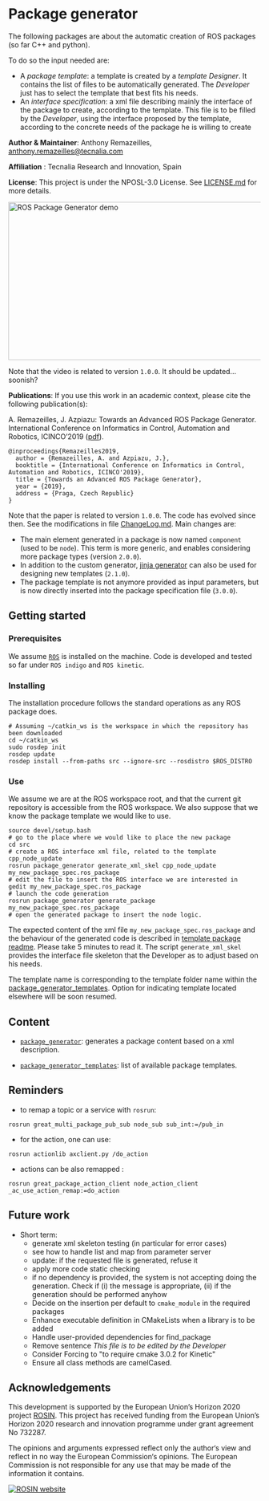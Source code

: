 # Package generator

The following packages are about the automatic creation of ROS packages (so far C++ and python).

To do so the input needed are:

* A _package template_: a template is created by a _template Designer_.
  It contains the list of files to be automatically generated.
  The _Developer_ just has to select the template that best fits his needs.
* An _interface specification_: a xml file describing mainly the interface of the package to create, according to the template.
  This file is to be filled by the _Developer_, using the interface proposed by the template, according to the concrete needs of the package he is willing to create

**Author & Maintainer**: Anthony Remazeilles, anthony.remazeilles@tecnalia.com

**Affiliation** : Tecnalia Research and Innovation, Spain

**License**: This project is under the NPOSL-3.0 License.
See [LICENSE.md](LICENSE.md) for more details.

<a href="http://www.youtube.com/watch?feature=player_embedded&v=qsNkYGQBW8U
" target="_blank"><img src="http://img.youtube.com/vi/qsNkYGQBW8U/0.jpg"
alt="ROS Package Generator demo" width="560" height="315" border="0" /></a>

Note that the video is related to version `1.0.0`.
It should be updated... soonish?

**Publications**:
If you use this work in an academic context, please cite the following publication(s):

A. Remazeilles, J. Azpiazu: Towards an Advanced ROS Package Generator.
International Conference on Informatics in Control, Automation and Robotics,
ICINCO’2019
([pdf](https://www.insticc.org/Primoris/Resources/PaperPdf.ashx?idPaper=78340)).

```
@inproceedings{Remazeilles2019,
  author = {Remazeilles, A. and Azpiazu, J.},
  booktitle = {International Conference on Informatics in Control, Automation and Robotics, ICINCO'2019},
  title = {Towards an Advanced ROS Package Generator},
  year = {2019},
  address = {Praga, Czech Republic}
}
```

Note that the paper is related to version `1.0.0`.
The code has evolved since then.
See the modifications in file [ChangeLog.md](ChangeLog.md).
Main changes are:

* The main element generated in a package is now named `component` (used to be `node`).
  This term is more generic, and enables considering more package types (version `2.0.0`).
* In addition to the custom generator, [jinja generator](https://jinja.palletsprojects.com/en/2.10.x/) can also be used for designing new templates (`2.1.0`).
* The package template is not anymore provided as input parameters, but is now directly inserted into the package specification file (`3.0.0`).

## Getting started

### Prerequisites

We assume [`ROS`][ros] is installed on the machine.
Code is developed and tested so far under `ROS indigo` and `ROS kinetic`.

[ros]: http://www.ros.org/

### Installing

The installation procedure follows the standard operations as any ROS package does.

```shell
# Assuming ~/catkin_ws is the workspace in which the repository has been downloaded
cd ~/catkin_ws
sudo rosdep init
rosdep update
rosdep install --from-paths src --ignore-src --rosdistro $ROS_DISTRO
```

### Use

We assume we are at the ROS workspace root, and that the current git repository is accessible from the ROS workspace.
We also suppose that we know the package template we would like to use.

```shell
source devel/setup.bash
# go to the place where we would like to place the new package
cd src
# create a ROS interface xml file, related to the template cpp_node_update
rosrun package_generator generate_xml_skel cpp_node_update my_new_package_spec.ros_package
# edit the file to insert the ROS interface we are interested in
gedit my_new_package_spec.ros_package
# launch the code generation
rosrun package_generator generate_package my_new_package_spec.ros_package
# open the generated package to insert the node logic.
```

The expected content of the xml file `my_new_package_spec.ros_package` and
the behaviour of the generated code is described in [template package readme][template_readme].
Please take 5 minutes to read it.
The script `generate_xml_skel` provides the interface file skeleton
that the Developer as to adjust based on his needs.

The template name is corresponding to the template folder name within the
[package_generator_templates](package_generator_templates/templates).
Option for indicating template located elsewhere will be soon resumed.

[template_readme]: package_generator_templates/README.md

## Content

* [`package_generator`](package_generator/README.md):
  generates a package content based on a xml description.

* [`package_generator_templates`](package_generator_templates/README.md):
  list of available package templates.

## Reminders

* to remap a topic or a service with `rosrun`:

```shell
rosrun great_multi_package_pub_sub node_sub sub_int:=/pub_in
```

* for the action, one can use:

```shell
rosrun actionlib axclient.py /do_action
```

* actions can be also remapped :

```shell
rosrun great_package_action_client node_action_client _ac_use_action_remap:=do_action
```

## Future work

* Short term:
  * generate xml skeleton testing (in particular for error cases)
  * see how to handle list and map from parameter server
  * update: if the requested file is generated, refuse it
  * apply more code static checking
  * if no dependency is provided, the system is not accepting doing the generation.
    Check if (i) the message is appropriate, (ii) if the generation should be performed anyhow
  * Decide on the insertion per default to `cmake_module` in the required packages
  * Enhance executable definition in CMakeLists when a library is to be added
  * Handle user-provided dependencies for find_package
  * Remove sentence _This file is to be edited by the Developer_
  * Consider Forcing to "to require cmake 3.0.2 for Kinetic"
  * Ensure all class methods are camelCased.

## Acknowledgements

This development is supported by the European Union’s Horizon 2020 project [ROSIN][rosin_website].
This project has received funding from the European Union’s Horizon 2020 research and innovation programme under
grant agreement No 732287.

The opinions and arguments expressed reflect only the author‘s view and reflect in no way the European Commission‘s opinions.
The European Commission is not responsible for any use that may be made of the information it contains.

[![ROSIN website][rosin_logo]][rosin_website]

[rosin_logo]: http://rosin-project.eu/wp-content/uploads/2017/03/Logo_ROSIN_CMYK-Website.png
[rosin_website]: http://rosin-project.eu/ "Go to website"
